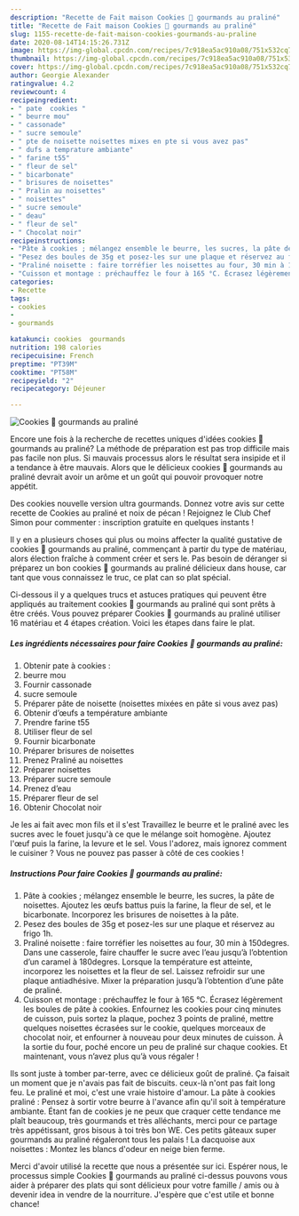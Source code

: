 ```yaml
---
description: "Recette de Fait maison Cookies 🍪 gourmands au praliné"
title: "Recette de Fait maison Cookies 🍪 gourmands au praliné"
slug: 1155-recette-de-fait-maison-cookies-gourmands-au-praline
date: 2020-08-14T14:15:26.731Z
image: https://img-global.cpcdn.com/recipes/7c918ea5ac910a08/751x532cq70/cookies-🍪-gourmands-au-praline-photo-principale-de-la-recette.jpg
thumbnail: https://img-global.cpcdn.com/recipes/7c918ea5ac910a08/751x532cq70/cookies-🍪-gourmands-au-praline-photo-principale-de-la-recette.jpg
cover: https://img-global.cpcdn.com/recipes/7c918ea5ac910a08/751x532cq70/cookies-🍪-gourmands-au-praline-photo-principale-de-la-recette.jpg
author: Georgie Alexander
ratingvalue: 4.2
reviewcount: 4
recipeingredient:
- " pate  cookies "
- " beurre mou"
- " cassonade"
- " sucre semoule"
- " pte de noisette noisettes mixes en pte si vous avez pas"
- " dufs a temprature ambiante"
- " farine t55"
- " fleur de sel"
- " bicarbonate"
- " brisures de noisettes"
- " Pralin au noisettes"
- " noisettes"
- " sucre semoule"
- " deau"
- " fleur de sel"
- " Chocolat noir"
recipeinstructions:
- "Pâte à cookies ; mélangez ensemble le beurre, les sucres, la pâte de noisettes. Ajoutez les œufs battus puis la farine, la fleur de sel, et le bicarbonate. Incorporez les brisures de noisettes à la pâte."
- "Pesez des boules de 35g et posez-les sur une plaque et réservez au frigo 1h."
- "Praliné noisette : faire torréfier les noisettes au four, 30 min à 150degres. Dans une casserole, faire chauffer le sucre avec l’eau jusqu’à l’obtention d’un caramel à 180degres. Lorsque la température est atteinte, incorporez les noisettes et la fleur de sel. Laissez refroidir sur une plaque antiadhésive. Mixer la préparation jusqu’à l’obtention d’une pâte de praliné."
- "Cuisson et montage : préchauffez le four à 165 °C. Écrasez légèrement les boules de pâte à cookies. Enfournez les cookies pour cinq minutes de cuisson, puis sortez la plaque, pochez 3 points de praliné, mettre quelques noisettes écrasées sur le cookie, quelques morceaux de chocolat noir, et enfourner à nouveau pour deux minutes de cuisson. À la sortie du four, poché encore un peu de praliné sur chaque cookies. Et maintenant, vous n’avez plus qu’à vous régaler !"
categories:
- Recette
tags:
- cookies
- 
- gourmands

katakunci: cookies  gourmands 
nutrition: 198 calories
recipecuisine: French
preptime: "PT39M"
cooktime: "PT58M"
recipeyield: "2"
recipecategory: Déjeuner

---
```



![Cookies 🍪 gourmands au praliné](https://img-global.cpcdn.com/recipes/7c918ea5ac910a08/751x532cq70/cookies-🍪-gourmands-au-praline-photo-principale-de-la-recette.jpg)

Encore une fois à la recherche de recettes uniques d'idées cookies 🍪 gourmands au praliné? La méthode de préparation est pas trop difficile mais pas facile non plus. Si mauvais processus alors le résultat sera insipide et il a tendance à être mauvais. Alors que le délicieux cookies 🍪 gourmands au praliné devrait avoir un arôme et un goût qui pouvoir provoquer notre appétit.

Des cookies nouvelle version ultra gourmands. Donnez votre avis sur cette recette de Cookies au praliné et noix de pécan ! Rejoignez le Club Chef Simon pour commenter : inscription gratuite en quelques instants !

Il y en a plusieurs choses qui plus ou moins affecter la qualité gustative de cookies 🍪 gourmands au praliné, commençant à partir du type de matériau, alors élection fraîche à comment créer et sers le. Pas besoin de déranger si préparez un bon cookies 🍪 gourmands au praliné délicieux dans house, car tant que vous connaissez le truc, ce plat can so plat spécial.


Ci-dessous il y a quelques trucs et astuces pratiques qui peuvent être appliqués au traitement cookies 🍪 gourmands au praliné qui sont prêts à être créés. Vous pouvez préparer Cookies 🍪 gourmands au praliné utiliser 16 matériau et 4 étapes création. Voici les étapes dans faire le plat.

<!--inarticleads1-->

##### Les ingrédients nécessaires pour faire Cookies 🍪 gourmands au praliné:

1. Obtenir  pate à cookies :
1.   beurre mou
1. Fournir  cassonade
1.   sucre semoule
1. Préparer  pâte de noisette (noisettes mixées en pâte si vous avez pas)
1. Obtenir  d’œufs a température ambiante
1. Prendre  farine t55
1. Utiliser  fleur de sel
1. Fournir  bicarbonate
1. Préparer  brisures de noisettes
1. Prenez  Praliné au noisettes
1. Préparer  noisettes
1. Préparer  sucre semoule
1. Prenez  d’eau
1. Préparer  fleur de sel
1. Obtenir  Chocolat noir


Je les ai fait avec mon fils et il s&#39;est Travaillez le beurre et le praliné avec les sucres avec le fouet jusqu&#39;à ce que le mélange soit homogène. Ajoutez l&#39;œuf puis la farine, la levure et le sel. Vous l&#39;adorez, mais ignorez comment le cuisiner ? Vous ne pouvez pas passer à côté de ces cookies ! 

<!--inarticleads2-->

##### Instructions Pour faire Cookies 🍪 gourmands au praliné:

1. Pâte à cookies ; mélangez ensemble le beurre, les sucres, la pâte de noisettes. Ajoutez les œufs battus puis la farine, la fleur de sel, et le bicarbonate. Incorporez les brisures de noisettes à la pâte.
1. Pesez des boules de 35g et posez-les sur une plaque et réservez au frigo 1h.
1. Praliné noisette : faire torréfier les noisettes au four, 30 min à 150degres. Dans une casserole, faire chauffer le sucre avec l’eau jusqu’à l’obtention d’un caramel à 180degres. Lorsque la température est atteinte, incorporez les noisettes et la fleur de sel. Laissez refroidir sur une plaque antiadhésive. Mixer la préparation jusqu’à l’obtention d’une pâte de praliné.
1. Cuisson et montage : préchauffez le four à 165 °C. Écrasez légèrement les boules de pâte à cookies. Enfournez les cookies pour cinq minutes de cuisson, puis sortez la plaque, pochez 3 points de praliné, mettre quelques noisettes écrasées sur le cookie, quelques morceaux de chocolat noir, et enfourner à nouveau pour deux minutes de cuisson. À la sortie du four, poché encore un peu de praliné sur chaque cookies. Et maintenant, vous n’avez plus qu’à vous régaler !


Ils sont juste à tomber par-terre, avec ce délicieux goût de praliné. Ça faisait un moment que je n&#39;avais pas fait de biscuits. ceux-là n&#39;ont pas fait long feu. Le praliné et moi, c&#39;est une vraie histoire d&#39;amour. La pâte à cookies praliné : Pensez à sortir votre beurre à l&#39;avance afin qu&#39;il soit à température ambiante. Étant fan de cookies je ne peux que craquer cette tendance me plaît beaucoup, très gourmands et très alléchants, merci pour ce partage très appétissant, gros bisous à toi très bon WE. Ces petits gâteaux super gourmands au praliné régaleront tous les palais ! La dacquoise aux noisettes : Montez les blancs d&#39;odeur en neige bien ferme. 


Merci d'avoir utilisé la recette que nous a présentée sur ici. Espérer nous, le processus simple Cookies 🍪 gourmands au praliné ci-dessus pouvons vous aider à préparer des plats qui sont délicieux pour votre famille / amis ou à devenir idea in vendre de la nourriture. J'espère que c'est utile et bonne chance!
